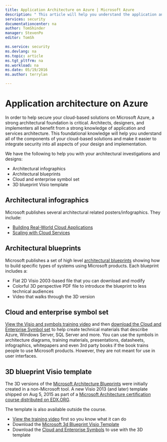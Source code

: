 ```yaml
---
title: Application Architecture on Azure | Microsoft Azure
description: " This article will help you understand the application and services architecture on Azure to make it easier to integrate security into design and implementation. "
services: security
documentationcenter: na
author: TomShinder
manager: StevenPo
editor: TomSh

ms.service: security
ms.devlang: na
ms.topic: article
ms.tgt_pltfrm: na
ms.workload: na
ms.date: 05/19/2016
ms.author: terrylan

---
```

# Application architecture on Azure
In order to help secure your cloud-based solutions on Microsoft Azure, a strong architectural foundation is critical. Architects, designers, and implementers all benefit from a strong knowledge of application and services architecture. This foundational knowledge will help you understand all of the components of your cloud-based solutions and make it easier to integrate security into all aspects of your design and implementation.

We have the following to help you with your architectural investigations and designs:

* Architectural infographics
* Architectural blueprints
* Cloud and enterprise symbol set
* 3D blueprint Visio template

## Architectural infographics
Microsoft publishes several architectural related posters/infographics. They include:

* [Building Real-World Cloud Applications](https://azure.microsoft.com/documentation/infographics/building-real-world-cloud-apps/)
* [Scaling with Cloud Services](https://azure.microsoft.com/documentation/infographics/cloud-services/)

## Architectural blueprints
Microsoft publishes a set of high level [architectural blueprints](http://aka.ms/azblueprints) showing how to build specific types of systems using Microsoft products.
Each blueprint includes a:

* Flat 2D Visio 2003-based file that you can download and modify
* Colorful 3D perspective PDF file to introduce the blueprint to less technical audiences
* Video that walks through the 3D version

## Cloud and enterprise symbol set
[View the Visio and symbols training video](http://aka.ms/CnESymbolsVideo) and then [download the Cloud and Enterprise Symbol set](http://aka.ms/CnESymbols) to help create technical materials that describe Azure, Windows Server, SQL Server and more. You can use the symbols in architecture diagrams, training materials, presentations, datasheets, infographics, whitepapers and even 3rd party books if the book trains people to use Microsoft products. However, they are not meant for use in user interfaces.

## 3D blueprint Visio template
The 3D versions of the [Microsoft Architecture Blueprints](http://aka.ms/azblueprints) were initially created in a non-Microsoft tool. A new Visio 2013 (and later) template shipped on Aug 5, 2015 as part of a [Microsoft Architecture certification course distributed on EDX.ORG](../architecture-overview.md#microsoft-architecture-certification-course).

The template is also available outside the course.

* [View the training video](http://aka.ms/3dBlueprintTemplateVideo) first so you know what it can do
* Download the [Microsoft 3d Blueprint Visio Template](http://aka.ms/3DBlueprintTemplate)
* Download the [Cloud and Enterprise Symbols](../architecture-overview.md#drawing-symbol-and-icon-sets) to use with the 3D template

